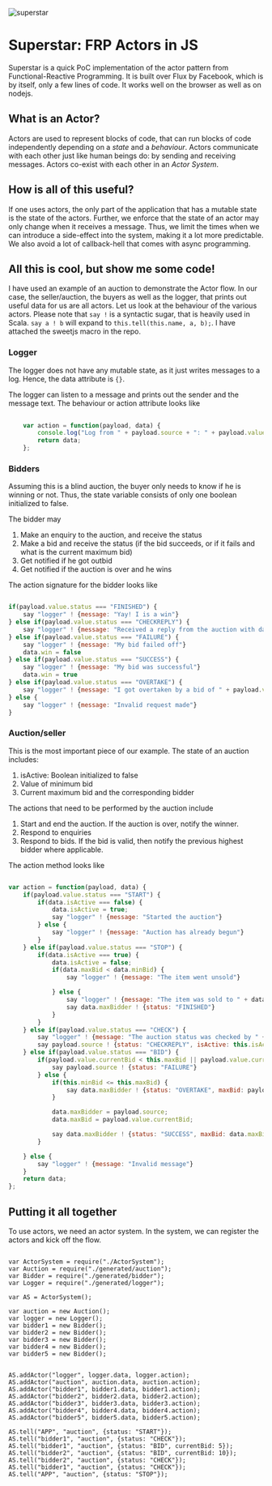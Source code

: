 ![superstar](http://www.mumbaiishtyle.com/wp-content/uploads/2010/10/rajinikanth.jpg)

# Superstar: FRP Actors in JS

Superstar is a quick PoC implementation  of the actor pattern from Functional-Reactive Programming. It is built over Flux by Facebook, which is by itself, only a few lines of code. It works well on the browser as well as on nodejs. 

## What is an Actor?

Actors are used to represent blocks of code, that can run blocks of code independently depending on a *state* and a *behaviour*. Actors communicate with each other just like human beings do: by sending and receiving messages. Actors co-exist with each other in an *Actor System*. 

## How is all of this useful?

If one uses actors, the only part of the application that has a mutable state is the state of the actors. Further, we enforce that the state of an actor may only change when it receives a message. Thus, we limit the times when we can introduce a side-effect into the system, making it a lot more predictable. We also avoid a lot of callback-hell that comes with async programming. 

## All this is cool, but show me some code!

I have used an example of an auction to demonstrate the Actor flow. In our case, the seller/auction, the buyers as well as the logger, that prints out useful data for us are all actors. Let us look at the behaviour of the various actors. Please note that `say !` is a syntactic sugar, that is heavily used in Scala. `say a ! b` will expand to `this.tell(this.name, a, b);`. I have attached the sweetjs macro in the repo.

### Logger

The logger does not have any mutable state, as it just writes messages to a log. Hence, the data attribute is ` {} `. 

The logger can listen to a message and prints out the sender and the message text. The behaviour or action attribute looks like

```javascript
	
	var action = function(payload, data) {
		console.log("Log from " + payload.source + ": " + payload.value.message);
		return data;
	};

```

### Bidders

Assuming this is a blind auction, the buyer only needs to know if he is winning or not. Thus, the state variable consists of only one boolean initialized to false. 

The bidder may
1. Make an enquiry to the auction, and receive the status
1. Make a bid and receive the status (if the bid succeeds, or if it fails and what is the current maximum bid)
1. Get notified if he got outbid
1. Get notified if the auction is over and he wins

The action signature for the bidder looks like

```javascript

if(payload.value.status === "FINISHED") {
	say "logger" ! {message: "Yay! I is a win"}
} else if(payload.value.status === "CHECKREPLY") {
	say "logger" ! {message: "Received a reply from the auction with data " + JSON.stringify(payload.value)}
} else if(payload.value.status === "FAILURE") {
	say "logger" ! {message: "My bid failed off"}
	data.win = false
} else if(payload.value.status === "SUCCESS") {
	say "logger" ! {message: "My bid was successful"}
	data.win = true
} else if(payload.value.status === "OVERTAKE") {
	say "logger" ! {message: "I got overtaken by a bid of " + payload.value.maxBid}
} else {
	say "logger" ! {message: "Invalid request made"}
}

```

### Auction/seller

This is the most important piece of our example. The state of an auction includes:
1. isActive: Boolean initialized to false
1. Value of minimum bid
1. Current maximum bid and the corresponding bidder

The actions that need to be performed by the auction include
1. Start and end the auction. If the auction is over, notify the winner. 
1. Respond to enquiries
1. Respond to bids. If the bid is valid, then notify the previous highest bidder where applicable.

The action method looks like

```javascript

var action = function(payload, data) {
	if(payload.value.status === "START") {
		if(data.isActive === false) {
			data.isActive = true;
			say "logger" ! {message: "Started the auction"}
		} else {
			say "logger" ! {message: "Auction has already begun"}
		}
	} else if(payload.value.status === "STOP") {
		if(data.isActive === true) {
			data.isActive = false;
			if(data.maxBid < data.minBid) {
				say "logger" ! {message: "The item went unsold"}

			} else {
				say "logger" ! {message: "The item was sold to " + data.maxBidder + " for " + data.maxBid}
				say data.maxBidder ! {status: "FINISHED"}
			}
		}
	} else if(payload.value.status === "CHECK") {
		say "logger" ! {message: "The auction status was checked by " + payload.source}
		say payload.source ! {status: "CHECKREPLY", isActive: this.isActive, maxBid: this.maxBid, minBid: this.minBid}
	} else if(payload.value.status === "BID") {
		if(payload.value.currentBid < this.maxBid || payload.value.currentBid < this.minBid) {
			say payload.source ! {status: "FAILURE"}
		} else {
			if(this.minBid <= this.maxBid) {
				say data.maxBidder ! {status: "OVERTAKE", maxBid: payload.value.currentBid}
			}

			data.maxBidder = payload.source;
			data.maxBid = payload.value.currentBid;

			say data.maxBidder ! {status: "SUCCESS", maxBid: data.maxBid}
		}

	} else {
		say "logger" ! {message: "Invalid message"}
	}
	return data;
};

```

## Putting it all together

To use actors, we need an actor system. In the system, we can register the actors and kick off the flow. 

```

var ActorSystem = require("./ActorSystem");
var Auction = require("./generated/auction");
var Bidder = require("./generated/bidder");
var Logger = require("./generated/logger");

var AS = ActorSystem();

var auction = new Auction();
var logger = new Logger();
var bidder1 = new Bidder();
var bidder2 = new Bidder();
var bidder3 = new Bidder();
var bidder4 = new Bidder();
var bidder5 = new Bidder();


AS.addActor("logger", logger.data, logger.action);
AS.addActor("auction", auction.data, auction.action);
AS.addActor("bidder1", bidder1.data, bidder1.action);
AS.addActor("bidder2", bidder2.data, bidder2.action);
AS.addActor("bidder3", bidder3.data, bidder3.action);
AS.addActor("bidder4", bidder4.data, bidder4.action);
AS.addActor("bidder5", bidder5.data, bidder5.action);

AS.tell("APP", "auction", {status: "START"});
AS.tell("bidder1", "auction", {status: "CHECK"});
AS.tell("bidder1", "auction", {status: "BID", currentBid: 5});
AS.tell("bidder2", "auction", {status: "BID", currentBid: 10});
AS.tell("bidder2", "auction", {status: "CHECK"});
AS.tell("bidder1", "auction", {status: "CHECK"});
AS.tell("APP", "auction", {status: "STOP"});


```